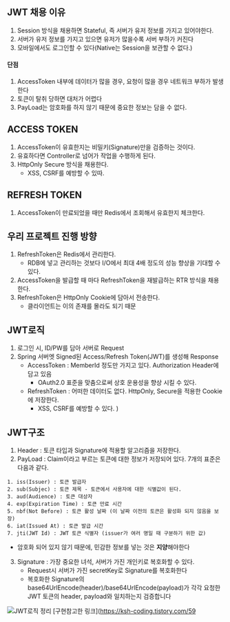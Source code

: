 ## JWT 채용 이유 
1. Session 방식을 채용하면 Stateful, 즉 서버가 유저 정보를 가지고 있어야한다.
2. 서버가 유저 정보를 가지고 있으면 유저가 많을수록 서버 부하가 커진다
3. 모바일에서도 로그인할 수 있다(Native는 Session을 보관할 수 없다.)

#### 단점
1. AccessToken 내부에 데이터가 많을 경우, 요청이 많을 경우 네트워크 부하가 발생한다
2. 토큰이 탈취 당하면 대처가 어렵다
3. PayLoad는 암호화를 하지 않기 때문에 중요한 정보는 담을 수 없다.


## ACCESS TOKEN
1. AccessToken이 유효한지는 비밀키(Signature)만을 검증하는 것이다.
2. 유효하다면 Controller로 넘어가 작업을 수행하게 된다.
3. HttpOnly Secure 방식을 채용한다. 
   - XSS, CSRF를 예방할 수 있따.

## REFRESH TOKEN
1. AccessToken이 만료되었을 때만 Redis에서 조회해서 유효한지 체크한다.

## 우리 프로젝트 진행 방향
1. RefreshToken은 Redis에서 관리한다.
   - RDB에 넣고 관리하는 것보다 I/O에서 최대 4배 정도의 성능 향상을 기대할 수 있다.
2. AccessToken을 발급할 때 마다 RefreshToken을 재발급하는 RTR 방식을 채용한다.
3. RefreshToken은 HttpOnly Cookie에 담아서 전송한다.
   - 클라이언트는 이의 존재를 몰라도 되기 때문 


## JWT로직
1. 로그인 시, ID/PW를 담아 서버로 Request
2. Spring 서버엣 Signed된 Access/Refresh Token(JWT)를 생성해 Response
    - AccessToken : MemberId 정도만 가지고 있다. Authorization Header에 담고 있음
        - OAuth2.0 표준을 맞춤으로써 상호 운용성을 향상 시킬 수 있다.
    - RefreshToken : 어떠한 데이터도 없다. HttpOnly, Secure을 적용한 Cookie에 저장한다.
      - XSS, CSRF를 예방할 수 있다.
)

## JWT구조
1. Header : 토큰 타입과 Signature에 적용할 알고리즘을 저장한다.
2. PayLoad : Claim이라고 부르는 토큰에 대한 정보가 저장되어 있다. 7개의 표준은 다음과 같다.
```text
1. iss(Issuer) : 토큰 발급자
2. sub(Subjec) : 토큰 제목 - 토큰에서 사용자에 대한 식별값이 된다.
3. aud(Audience) : 토큰 대상자
4. exp(Expiration Time) : 토큰 만료 시간
5. nbf(Not Before) : 토큰 활성 날짜 (이 날짜 이전의 토큰은 활성화 되지 않음을 보장)
6. iat(Issued At) : 토큰 발급 시간
7. jti(JWT Id) : JWT 토큰 식별자 (issuer가 여러 명일 때 구분하기 위한 값)
```
- 암호화 되어 있지 않기 때문에, 민감한 정보를 넣는 것은 **지양**해야한다
3. Signature : 가장 중요한 녀석, 서버가 가진 개인키로 복호화할 수 있다.
    - Request시 서버가 가진 secretKey로 Signature를 복호화한다
    - 복호화한 Signature의 base64UrlEncode(header)/base64UrlEncode(payload)가 각각 요청한 JWT 토큰의 header, payload와 일치하는지 검증합니다


![JWT로직 정리](https://velog.velcdn.com/images/iamminzzy/post/fe34833d-88aa-4467-96de-597379ca740e/image.png)
[구현참고한 링크](https://ksh-coding.tistory.com/59